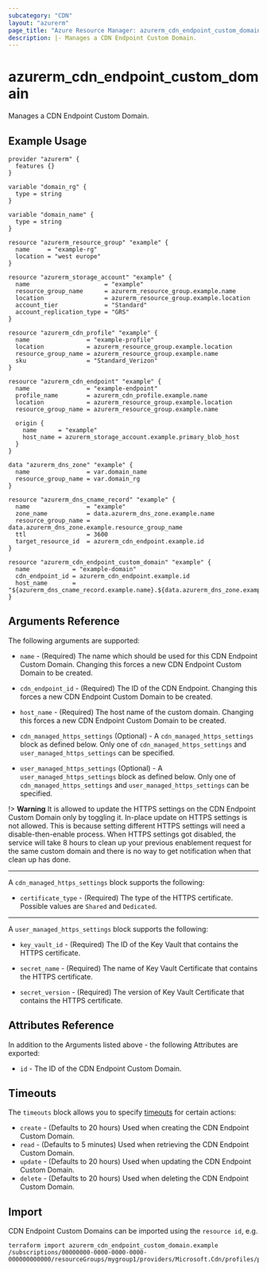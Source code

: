 ```yaml
---
subcategory: "CDN"
layout: "azurerm"
page_title: "Azure Resource Manager: azurerm_cdn_endpoint_custom_domain"
description: |- Manages a CDN Endpoint Custom Domain.
---
```


# azurerm_cdn_endpoint_custom_domain

Manages a CDN Endpoint Custom Domain.

## Example Usage

```hcl
provider "azurerm" {
  features {}
}

variable "domain_rg" {
  type = string
}

variable "domain_name" {
  type = string
}

resource "azurerm_resource_group" "example" {
  name     = "example-rg"
  location = "west europe"
}

resource "azurerm_storage_account" "example" {
  name                     = "example"
  resource_group_name      = azurerm_resource_group.example.name
  location                 = azurerm_resource_group.example.location
  account_tier             = "Standard"
  account_replication_type = "GRS"
}

resource "azurerm_cdn_profile" "example" {
  name                = "example-profile"
  location            = azurerm_resource_group.example.location
  resource_group_name = azurerm_resource_group.example.name
  sku                 = "Standard_Verizon"
}

resource "azurerm_cdn_endpoint" "example" {
  name                = "example-endpoint"
  profile_name        = azurerm_cdn_profile.example.name
  location            = azurerm_resource_group.example.location
  resource_group_name = azurerm_resource_group.example.name

  origin {
    name      = "example"
    host_name = azurerm_storage_account.example.primary_blob_host
  }
}

data "azurerm_dns_zone" "example" {
  name                = var.domain_name
  resource_group_name = var.domain_rg
}

resource "azurerm_dns_cname_record" "example" {
  name                = "example"
  zone_name           = data.azurerm_dns_zone.example.name
  resource_group_name = data.azurerm_dns_zone.example.resource_group_name
  ttl                 = 3600
  target_resource_id  = azurerm_cdn_endpoint.example.id
}

resource "azurerm_cdn_endpoint_custom_domain" "example" {
  name            = "example-domain"
  cdn_endpoint_id = azurerm_cdn_endpoint.example.id
  host_name       = "${azurerm_dns_cname_record.example.name}.${data.azurerm_dns_zone.example.name}"
}
```

## Arguments Reference

The following arguments are supported:

* `name` - (Required) The name which should be used for this CDN Endpoint Custom Domain. Changing this forces a new CDN
  Endpoint Custom Domain to be created.

* `cdn_endpoint_id` - (Required) The ID of the CDN Endpoint. Changing this forces a new CDN Endpoint Custom Domain to be
  created.

* `host_name` - (Required) The host name of the custom domain. Changing this forces a new CDN Endpoint Custom Domain to
  be created.

* `cdn_managed_https_settings` (Optional) - A `cdn_managed_https_settings` block as defined below. Only one
  of `cdn_managed_https_settings` and `user_managed_https_settings` can be specified.

* `user_managed_https_settings` (Optional) - A `user_managed_https_settings` block as defined below. Only one
  of `cdn_managed_https_settings` and `user_managed_https_settings` can be specified.

!> **Warning** It is allowed to update the HTTPS settings on the CDN Endpoint Custom Domain only by toggling it.
In-place update on HTTPS settings is not allowed. This is because setting different HTTPS settings will need a
disable-then-enable process. When HTTPS settings got disabled, the service will take 8 hours to clean up your previous
enablement request for the same custom domain and there is no way to get notification when that clean up has done.

---

A `cdn_managed_https_settings` block supports the following:

* `certificate_type` - (Required) The type of the HTTPS certificate. Possible values are `Shared` and `Dedicated`.

---

A `user_managed_https_settings` block supports the following:

* `key_vault_id` - (Required) The ID of the Key Vault that contains the HTTPS certificate.

* `secret_name` - (Required) The name of Key Vault Certificate that contains the HTTPS certificate.

* `secret_version` - (Required) The version of Key Vault Certificate that contains the HTTPS certificate.

## Attributes Reference

In addition to the Arguments listed above - the following Attributes are exported:

* `id` - The ID of the CDN Endpoint Custom Domain.

## Timeouts

The `timeouts` block allows you to
specify [timeouts](https://www.terraform.io/docs/configuration/resources.html#timeouts) for certain actions:

* `create` - (Defaults to 20 hours) Used when creating the CDN Endpoint Custom Domain.
* `read` - (Defaults to 5 minutes) Used when retrieving the CDN Endpoint Custom Domain.
* `update` - (Defaults to 20 hours) Used when updating the CDN Endpoint Custom Domain.
* `delete` - (Defaults to 20 hours) Used when deleting the CDN Endpoint Custom Domain.

## Import

CDN Endpoint Custom Domains can be imported using the `resource id`, e.g.

```shell
terraform import azurerm_cdn_endpoint_custom_domain.example /subscriptions/00000000-0000-0000-0000-000000000000/resourceGroups/mygroup1/providers/Microsoft.Cdn/profiles/profile1/endpoints/endpoint1/customdomains/domain1
```
